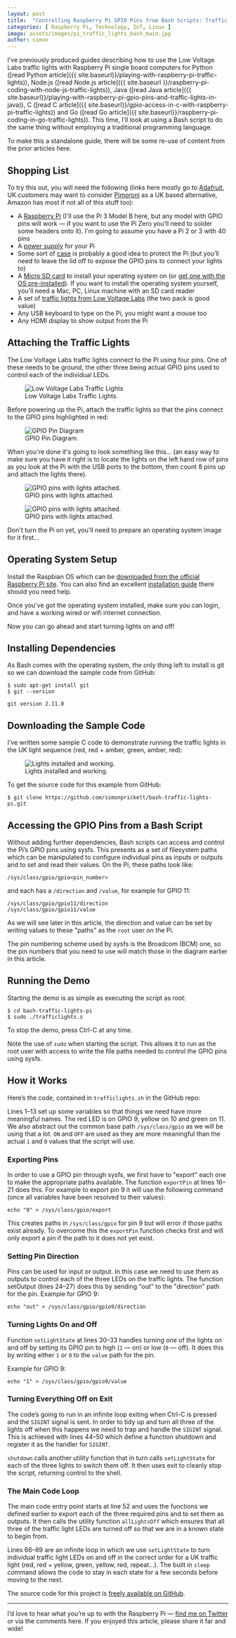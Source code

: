 ```yaml
---
layout: post
title:  "Controlling Raspberry Pi GPIO Pins from Bash Scripts: Traffic Lights"
categories: [ Raspberry Pi, Technology, IoT, Linux ]
image: assets/images/pi_traffic_lights_bash_main.jpg
author: simon
---
```

I’ve previously produced guides describing how to use the Low Voltage Labs traffic lights with Raspberry Pi single board computers for Python ([read Python article]({{ site.baseurl}}/playing-with-raspberry-pi-traffic-lights)), Node.js ([read Node.js article]({{ site.baseurl }}/raspberry-pi-coding-with-node-js-traffic-lights)), Java ([read Java article]({{ site.baseurl}}/playing-with-raspberry-pi-gpio-pins-and-traffic-lights-in-java)), C ([read C article]({{ site.baseurl}}/gpio-access-in-c-with-raspberry-pi-traffic-lights)) and Go ([read Go article]({{ site.baseurl}}/raspberry-pi-coding-in-go-traffic-lights)). This time, I’ll look at using a Bash script to do the same thing without employing a traditional programming language.

To make this a standalone guide, there will be some re-use of content from the prior articles here.

## Shopping List

To try this out, you will need the following (links here mostly go to [Adafruit](https://www.adafruit.com/), UK customers may want to consider [Pimoroni](https://shop.pimoroni.com/) as a UK based alternative, Amazon has most if not all of this stuff too):

* A [Raspberry Pi](https://www.adafruit.com/product/3055) (I'll use the Pi 3 Model B here, but any model with GPIO pins will work — if you want to use the Pi Zero you’ll need to solder some headers onto it). I'm going to assume you have a Pi 2 or 3 with 40 pins
* A [power supply](https://www.adafruit.com/product/1995) for your Pi
* Some sort of [case](https://www.adafruit.com/product/2256) is probably a good idea to protect the Pi (but you’ll need to leave the lid off to expose the GPIO pins to connect your lights to)
* A [Micro SD card](https://www.adafruit.com/product/1294) to install your operating system on (or [get one with the OS pre-installed](https://www.adafruit.com/product/3259)). If you want to install the operating system yourself, you'll need a Mac, PC, Linux machine with an SD card reader
* A set of [traffic lights from Low Voltage Labs](http://lowvoltagelabs.com/products/pi-traffic/) (the two pack is good value)
* Any USB keyboard to type on the Pi, you might want a mouse too
* Any HDMI display to show output from the Pi

## Attaching the Traffic Lights

The Low Voltage Labs traffic lights connect to the Pi using four pins. One of these needs to be ground, the other three being actual GPIO pins used to control each of the individual LEDs.

<figure class="figure">
  <img src="{{ site.baseurl }}/assets/images/pi_traffic_lights_bash_lights_stock.jpg" class="figure-img img-fluid" alt="Low Voltage Labs Traffic Lights">
  <figcaption class="figure-caption text-center">Low Voltage Labs Traffic Lights.</figcaption>
</figure>

Before powering up the Pi, attach the traffic lights so that the pins connect to the GPIO pins highlighted in red:

<figure class="figure">
  <img src="{{ site.baseurl }}/assets/images/pi_traffic_lights_bash_gpio_diagram.png" class="figure-img img-fluid" alt="GPIO Pin Diagram">
  <figcaption class="figure-caption text-center">GPIO Pin Diagram.</figcaption>
</figure>

When you're done it's going to look something like this... (an easy way to make sure you have it right is to locate the lights on the left hand row of pins as you look at the Pi with the USB ports to the bottom, then count 8 pins up and attach the lights there).

<figure class="figure">
  <img src="{{ site.baseurl }}/assets/images/pi_traffic_lights_bash_lights_attached_1.jpg" class="figure-img img-fluid" alt="GPIO pins with lights attached.">
  <figcaption class="figure-caption text-center">GPIO pins with lights attached.</figcaption>
</figure>

<figure class="figure">
  <img src="{{ site.baseurl }}/assets/images/pi_traffic_lights_bash_lights_attached_2.jpg" class="figure-img img-fluid" alt="GPIO pins with lights attached.">
  <figcaption class="figure-caption text-center">GPIO pins with lights attached.</figcaption>
</figure>

Don't turn the Pi on yet, you'll need to prepare an operating system image for it first...

## Operating System Setup

Install the Raspbian OS which can be [downloaded from the official Raspberry Pi site](https://www.raspberrypi.org/downloads/raspbian/). You can also find an excellent [installation guide](https://www.raspberrypi.org/documentation/installation/installing-images/README.md) there should you need help.

Once you've got the operating system installed, make sure you can login, and have a working wired or wifi internet connection.

Now you can go ahead and start turning lights on and off!

## Installing Dependencies

As Bash comes with the operating system, the only thing left to install is git so we can download the sample code from GitHub:

```
$ sudo apt-get install git
$ git --version

git version 2.11.0
```

## Downloading the Sample Code

I’ve written some sample C code to demonstrate running the traffic lights in the UK light sequence (red, red + amber, green, amber, red):

<figure class="figure">
  <img src="{{ site.baseurl }}/assets/images/pi_traffic_lights_bash_lights_working.gif" class="figure-img img-fluid" alt="Lights installed and working.">
  <figcaption class="figure-caption text-center">Lights installed and working.</figcaption>
</figure>

To get the source code for this example from GitHub:

```
$ git clone https://github.com/simonprickett/bash-traffic-lights-pi.git
```

## Accessing the GPIO Pins from a Bash Script

Without adding further dependencies, Bash scripts can access and control the Pi’s GPIO pins using sysfs. This presents as a set of filesystem paths which can be manipulated to configure individual pins as inputs or outputs and to set and read their values. On the Pi, these paths look like:

```
/sys/class/gpio/gpio<pin_number>
```

and each has a `/direction` and `/value`, for example for GPIO 11:

```
/sys/class/gpio/gpio11/direction
/sys/class/gpio/gpio11/value
```

As we will see later in this article, the direction and value can be set by writing values to these "paths" as the `root` user on the Pi.

The pin numbering scheme used by sysfs is the Broadcom (BCM) one, so the pin numbers that you need to use will match those in the diagram earlier in this article.

## Running the Demo

Starting the demo is as simple as executing the script as root:

```
$ cd bash-traffic-lights-pi
$ sudo ./trafficlights.s
```

To stop the demo, press Ctrl-C at any time.

Note the use of `sudo` when starting the script. This allows it to run as the root user with access to write the file paths needed to control the GPIO pins using sysfs.

## How it Works

Here’s the code, contained in `trafficlights.sh` in the GitHub repo:

<script src="https://gist.github.com/simonprickett/027cfbfb98a0dd1bb5e1a6ce24d19676.js"></script>

Lines 1–13 set up some variables so that things we need have more meaningful names. The red LED is on GPIO 9, yellow on 10 and green on 11. We also abstract out the common base path `/sys/class/gpio` as we will be using that a lot. `ON` and `OFF` are used as they are more meaningful than the actual `1` and `0` values that the script will use.

### Exporting Pins

In order to use a GPIO pin through sysfs, we first have to "export" each one to make the appropriate paths available. The function `exportPin` at lines 16–21 does this. For example to export pin 9 it will use the following command (once all variables have been resolved to their values):

```
echo "9" > /sys/class/gpio/export
```

This creates paths in `/sys/class/gpio` for pin 9 but will error if those paths exist already. To overcome this the `exportPin` function checks first and will only export a pin if the path to it does not yet exist.

### Setting Pin Direction

Pins can be used for input or output. In this case we need to use them as outputs to control each of the three LEDs on the traffic lights. The function setOutput (lines 24–27) does this by sending "out" to the "direction" path for the pin. Example for GPIO 9:

```
echo "out" > /sys/class/gpio/gpio9/direction
```

### Turning Lights On and Off

Function `setLightState` at lines 30–33 handles turning one of the lights on and off by setting its GPIO pin to high (`1` — on) or low (`0` — off). It does this by writing either `1` or `0` to the `value` path for the pin. 

Example for GPIO 9:

```
echo "1" > /sys/class/gpio/gpio9/value
```

### Turning Everything Off on Exit

The code’s going to run in an infinite loop exiting when Ctrl-C is pressed and the `SIGINT` signal is sent. In order to tidy up and turn all three of the lights off when this happens we need to trap and handle the `SIGINT` signal. This is achieved with lines 44–50 which define a function shutdown and register it as the handler for `SIGINT`.

`shutdown` calls another utility function that in turn calls `setLightState` for each of the three lights to switch them off. It then uses exit to cleanly stop the script, returning control to the shell.

### The Main Code Loop

The main code entry point starts at line 52 and uses the functions we defined earlier to export each of the three required pins and to set them as outputs. It then calls the utility function `allLightsOff` which ensures that all three of the traffic light LEDs are turned off so that we are in a known state to begin from.

Lines 66–89 are an infinite loop in which we use `setLightState` to turn individual traffic light LEDs on and off in the correct order for a UK traffic light (red, red + yellow, green, yellow, red, repeat...). The built in `sleep` command allows the code to stay in each state for a few seconds before moving to the next.

The source code for this project is [freely available on GitHub](https://github.com/simonprickett/bash-traffic-lights-pi).

---

I’d love to hear what you’re up to with the Raspberry Pi — [find me on Twitter](https://twitter.com/simon_prickett) or via the comments here. If you enjoyed this article, please share it far and wide!